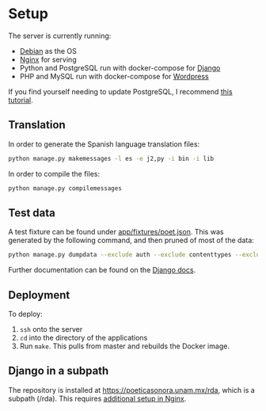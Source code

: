 # Setup

The server is currently running:
* [Debian][debian] as the OS
* [Nginx][nginx] for serving
* Python and PostgreSQL run with docker-compose for [Django][django]
* PHP and MySQL run with docker-compose for [Wordpress][wp]

[debian]: https://www.debian.org/
[nginx]: https://nginx.org/en/
[django]: https://www.djangoproject.com/
[wp]: https://wordpress.com/

If you find yourself needing to update PostgreSQL, I recommend [this tutorial][pg-tut].

[pg-tut]: https://www.pontikis.net/blog/update-postgres-major-version-in-debian

## Translation

In order to generate the Spanish language translation files:

```bash
python manage.py makemessages -l es -e j2,py -i bin -i lib
```

In order to compile the files:

```bash
python manage.py compilemessages
```

## Test data

A test fixture can be found under [app/fixtures/poet.json](app/fixtures/poet.json).
This was generated by the following command, and then pruned of most of the data:

```bash
python manage.py dumpdata --exclude auth --exclude contenttypes --exclude simple_histoy
```

Further documentation can be found on the [Django docs][1].

[1]: https://docs.djangoproject.com/en/3.2/ref/django-admin/#dumpdata

## Deployment

To deploy:

1. `ssh` onto the server
2. `cd` into the directory of the applications
3. Run `make`. This pulls from master and rebuilds the Docker image.

## Django in a subpath

The repository is installed at https://poeticasonora.unam.mx/rda, which is a subpath (/rda).
This requires [additional setup in Nginx][nginx-django-subpath].

[nginx-django-subpath]: https://newbedev.com/run-django-app-via-nginx-uwsgi-in-a-subpath
